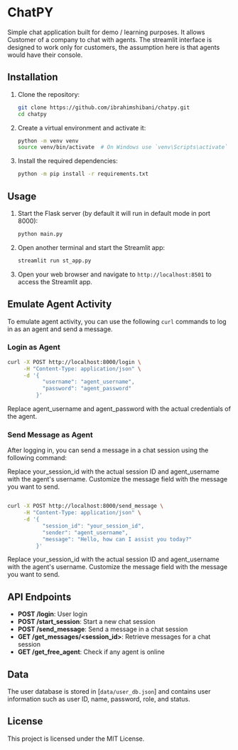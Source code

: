 # ChatPY
 Simple chat application built for demo / learning purposes. It allows Customer of a company to chat with agents. The streamlit interface is designed to work only for customers, the assumption here is that agents would have their console.


## Installation

1. Clone the repository:
    ```sh
    git clone https://github.com/ibrahimshibani/chatpy.git
    cd chatpy
    ```

2. Create a virtual environment and activate it:
    ```sh
    python -m venv venv
    source venv/bin/activate  # On Windows use `venv\Scripts\activate`
    ```

3. Install the required dependencies:
    ```sh
    python -m pip install -r requirements.txt
    ```

## Usage

1. Start the Flask server (by default it will run in default mode in port 8000):
    ```sh
    python main.py
    ```

2. Open another terminal and start the Streamlit app:
    ```sh
    streamlit run st_app.py
    ```

3. Open your web browser and navigate to `http://localhost:8501` to access the Streamlit app.

## Emulate Agent Activity

To emulate agent activity, you can use the following `curl` commands to log in as an agent and send a message.

### Login as Agent

```sh
curl -X POST http://localhost:8000/login \
     -H "Content-Type: application/json" \
     -d '{
           "username": "agent_username",
           "password": "agent_password"
         }'
```
Replace agent_username and agent_password with the actual credentials of the agent.

### Send Message as Agent
After logging in, you can send a message in a chat session using the following command:

Replace your_session_id with the actual session ID and agent_username with the agent's username. Customize the message field with the message you want to send.
```sh

curl -X POST http://localhost:8000/send_message \
     -H "Content-Type: application/json" \
     -d '{
           "session_id": "your_session_id",
           "sender": "agent_username",
           "message": "Hello, how can I assist you today?"
         }'
```
Replace your_session_id with the actual session ID and agent_username with the agent's username. Customize the message field with the message you want to send.


## API Endpoints

- **POST /login**: User login
- **POST /start_session**: Start a new chat session
- **POST /send_message**: Send a message in a chat session
- **GET /get_messages/<session_id>**: Retrieve messages for a chat session
- **GET /get_free_agent**: Check if any agent is online



## Data

The user database is stored in [`data/user_db.json`] and contains user information such as user ID, name, password, role, and status.

## License

This project is licensed under the MIT License.